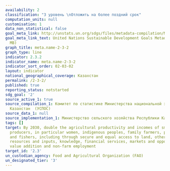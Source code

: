 ```yaml
---
availability: 2
classification: "3 уровень \nОтложить на более поздний срок"
computation_units: null
customisation: 1
data_non_statistical: false
goal_meta_link: http://unstats.un.org/sdgs/files/metadata-compilation/Metadata-Goal-2.pdf
goal_meta_link_text: United Nations Sustainable Development Goals Metadata (PDF 4.0
  MB)
graph_title: meta.name-2-3-2
graph_type: line
indicator: 2.3.2
indicator_name: meta.name-2-3-2
indicator_sort_order: 02-03-02
layout: indicator
national_geographical_coverage: Казахстан
permalink: /2-3-2/
published: true
reporting_status: notstarted
sdg_goal: '2'
source_active_1: true
source_compilation_1: Комитет по статистике Министерства национальной экономики Республики
  Казахстан  (УСПОС)
source_data_1: null
source_implementation_1: Министерство сельского хозяйства Республики Казахстан
tags: []
target: By 2030, double the agricultural productivity and incomes of small-scale food
  producers, in particular women, indigenous peoples, family farmers, pastoralists
  and fishers, including through secure and equal access to land, other productive
  resources and inputs, knowledge, financial services, markets and opportunities for
  value addition and non-farm employment
target_id: '2.3'
un_custodian_agency: Food and Agricultural Organization (FAO)
un_designated_tier: '3'
---
```


